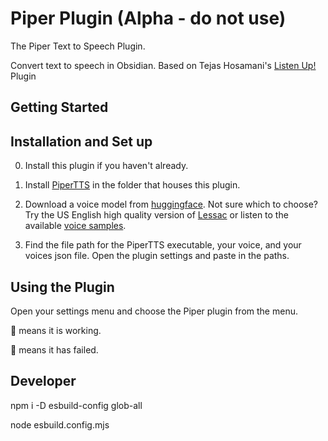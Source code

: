 # Piper Plugin (Alpha - do not use)
The Piper Text to Speech Plugin.

Convert text to speech in Obsidian. Based on Tejas Hosamani's [Listen Up!](https://github.com/tejas-hosamani/obsidian-plugin-text-to-speech) Plugin


## Getting Started

## Installation and Set up

0. Install this plugin if you haven't already.

1. Install [PiperTTS](https://pypi.org/project/piper-tts/) in the folder that houses this plugin.

2. Download a voice model from [huggingface](https://huggingface.co/rhasspy/piper-voices/tree/main). Not sure which to choose? Try the US English high quality version of [Lessac](https://huggingface.co/rhasspy/piper-voices/tree/main/en/en_US/lessac/high) or listen to the available [voice samples](https://rhasspy.github.io/piper-samples/).

3. Find the file path for the PiperTTS executable, your voice, and your voices json file. Open the plugin settings and paste in the paths.

## Using the Plugin

Open your settings menu and choose the Piper plugin from the menu.

💬 means it is working.

🚫 means it has failed.


## Developer

npm i -D esbuild-config glob-all

node esbuild.config.mjs
